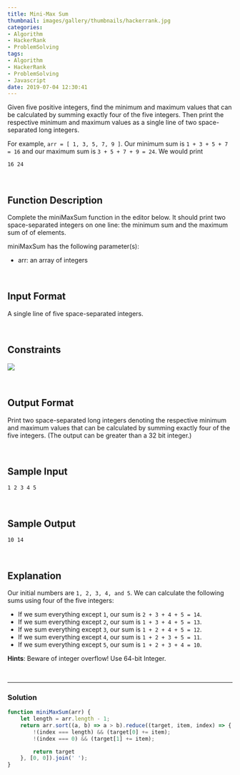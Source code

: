 ```yaml
---
title: Mini-Max Sum
thumbnail: images/gallery/thumbnails/hackerrank.jpg
categories:
- Algorithm
- HackerRank
- ProblemSolving
tags:
- Algorithm
- HackerRank
- ProblemSolving
- Javascript
date: 2019-07-04 12:30:41
---
```

  

Given five positive integers, find the minimum and maximum values that can be calculated by summing exactly four of the five integers. 
Then print the respective minimum and maximum values as a single line of two space-separated long integers.

For example, `arr = [ 1, 3, 5, 7, 9 ]`. 
Our minimum sum is `1 + 3 + 5 + 7 = 16` and our maximum sum is `3 + 5 + 7 + 9 = 24`. 
We would print
```
16 24
```

<br/>
<!-- more -->

## Function Description

Complete the miniMaxSum function in the editor below. 
It should print two space-separated integers on one line: the minimum sum and the maximum sum of  of  elements.

miniMaxSum has the following parameter(s):

- arr: an array of  integers

<br/>

## Input Format

A single line of five space-separated integers.

<br/>

## Constraints

![](https://latex.codecogs.com/gif.latex?1\leq&space;arr[i]\leq&space;10^{9})

<br/>

## Output Format

Print two space-separated long integers denoting the respective minimum and maximum values that can be calculated by summing exactly four of the five integers. (The output can be greater than a 32 bit integer.)

<br/>

## Sample Input
```
1 2 3 4 5
```

<br/>

## Sample Output
```
10 14
```

<br/>

## Explanation

Our initial numbers are `1, 2, 3, 4, and 5`. 
We can calculate the following sums using four of the five integers:

- If we sum everything except `1`, our sum is `2 + 3 + 4 + 5 = 14`.
- If we sum everything except `2`, our sum is `1 + 3 + 4 + 5 = 13`.
- If we sum everything except `3`, our sum is `1 + 2 + 4 + 5 = 12`.
- If we sum everything except `4`, our sum is `1 + 2 + 3 + 5 = 11`.
- If we sum everything except `5`, our sum is `1 + 2 + 3 + 4 = 10`.

**Hints**: Beware of integer overflow! Use 64-bit Integer.

<br/>

---

### Solution

```javascript
function miniMaxSum(arr) {
    let length = arr.length - 1;
    return arr.sort((a, b) => a > b).reduce((target, item, index) => {
        !(index === length) && (target[0] += item);
        !(index === 0) && (target[1] += item);

        return target
    }, [0, 0]).join(' ');
}
```